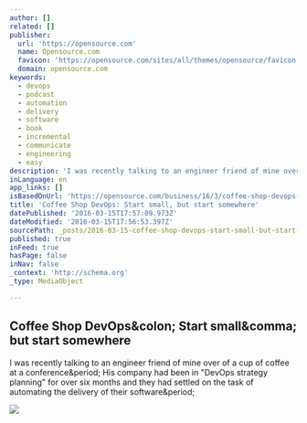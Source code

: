 ```yaml
---
author: []
related: []
publisher:
  url: 'https://opensource.com'
  name: Opensource.com
  favicon: 'https://opensource.com/sites/all/themes/opensource/favicon.ico'
  domain: opensource.com
keywords:
  - devops
  - podcast
  - automation
  - delivery
  - software
  - book
  - incremental
  - communicate
  - engineering
  - easy
description: 'I was recently talking to an engineer friend of mine over of a cup of coffee at a conference. His company had been in "DevOps strategy planning" for over six months and they had settled on the task of automating the delivery of their software.'
inLanguage: en
app_links: []
isBasedOnUrl: 'https://opensource.com/business/16/3/coffee-shop-devops-start-small-start-somewhere'
title: 'Coffee Shop DevOps: Start small, but start somewhere'
datePublished: '2016-03-15T17:57:09.973Z'
dateModified: '2016-03-15T17:56:53.397Z'
sourcePath: _posts/2016-03-15-coffee-shop-devops-start-small-but-start-somewhere.md
published: true
inFeed: true
hasPage: false
inNav: false
_context: 'http://schema.org'
_type: MediaObject

---
```

<article style=""><h1>Coffee Shop DevOps&amp;colon; Start small&amp;comma; but start somewhere</h1><p>I was recently talking to an engineer friend of mine over of a cup of coffee at a conference&amp;period; His company had been in "DevOps strategy planning" for over six months and they had settled on the task of automating the delivery of their software&amp;period;</p><img src="https://opensource.com/sites/default/files/coffee-shop-devops.png" /></article>